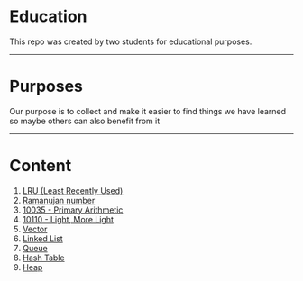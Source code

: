 # Education
This repo was created by two students for educational purposes.

---

# Purposes
Our purpose is to collect and make it easier to find things we have learned so maybe others can also benefit from it

___


# Content
 1. [LRU (Least Recently Used)](https://github.com/asifmayilli/Education/tree/master/LRU)
 2. [Ramanujan number](https://github.com/asifmayilli/Education/tree/master/Ramanujan)
 3. [10035 - Primary Arithmetic](https://github.com/asifmayilli/Education/tree/master/10035%20-%20Primary%20Arithmetic)
 4. [10110 - Light, More Light](https://github.com/asifmayilli/Education/tree/master/Light%20More%20Light)
 5. [Vector](https://github.com/asifmayilli/Education/tree/master/Vector)
 6. [Linked List](https://github.com/asifmayilli/Education/tree/master/LinkedList)
 7. [Queue](https://github.com/asifmayilli/Education/tree/master/Queue)
 8. [Hash Table](https://github.com/asifmayilli/Education/tree/master/Hash%20Table)
 9. [Heap](https://github.com/asifmayilli/Education/tree/master/Heap)
 